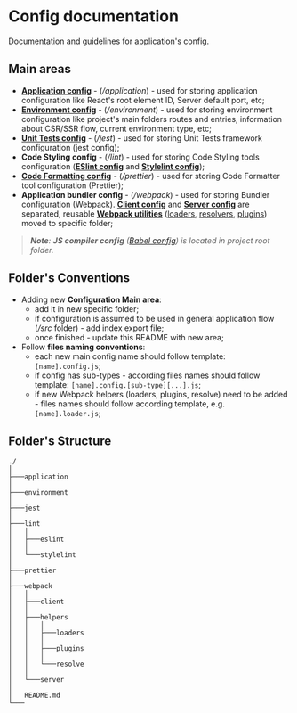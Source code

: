 # Config documentation
Documentation and guidelines for application's config.

## Main areas
- **[Application config](/config/application/application.config.js)** - (*/application*) - used for storing application configuration like React's root element ID, Server default port, etc;
- **[Environment config](/config/environment/environment.config.js)** - (*/environment*) - used for storing environment configuration like project's main folders routes and entries, information about CSR/SSR flow, current environment type, etc;
- **[Unit Tests config](/config/jest/jest.config.js)** - (*/jest*) - used for storing Unit Tests framework configuration (jest config);
- **Code Styling config** - (*/lint*) - used for storing Code Styling tools configuration (**[ESlint config](/config/lint/eslint/eslint.config.js)** and **[Stylelint config](/config/lint/stylelint/stylelint.config.js)**);
- **[Code Formatting config](/config/prettier/prettier.config.js)** - (*/prettier*) - used for storing Code Formatter tool configuration (Prettier);
- **Application bundler config** - (*/webpack*) - used for storing Bundler configuration (Webpack). **[Client config](/config/webpack/client/webpack.config.client.babel.js)** and **[Server config](/config/webpack/server/webpack.config.server.babel.js)** are separated, reusable **[Webpack utilities](/config/webpack/helpers/)** ([loaders](/config/webpack/helpers/loaders/index.js), [resolvers](/config/webpack/helpers/resolve/index.js), [plugins](/config/webpack/helpers/plugins/index.js)) moved to specific folder;

> ***Note**: **JS compiler config** ([Babel config](/babel.config.js)) is located in project root folder.*

## Folder's Conventions
- Adding new **Configuration Main area**:
    - add it in new specific folder;
    - if configuration is assumed to be used in general application flow (*/src* folder) - add index export file;
    - once finished - update this README with new area;
- Follow **files naming conventions**:
    - each new main config name should follow template: `[name].config.js`;
    - if config has sub-types - according files names should follow template: `[name].config.[sub-type][...].js`;
    - if new Webpack helpers (loaders, plugins, resolve) need to be added - files names should follow according template, e.g. `[name].loader.js`;

## Folder's Structure
```
./
│
├───application
│
├───environment
│
├───jest
│
├───lint
│   │
│   ├───eslint
│   │
│   └───stylelint
│
├───prettier
│
├───webpack
│   │
│   ├───client
│   │
│   ├───helpers
│   │   │
│   │   ├───loaders
│   │   │
│   │   ├───plugins
│   │   │
│   │   └───resolve
│   │
│   └───server
│
│   README.md
└───
```
